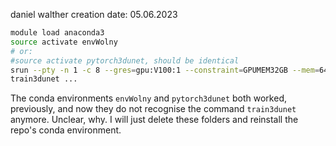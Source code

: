 daniel walther
creation date: 05.06.2023

```bash
module load anaconda3
source activate envWolny
# or:
#source activate pytorch3dunet, should be identical
srun --pty -n 1 -c 8 --gres=gpu:V100:1 --constraint=GPUMEM32GB --mem=64G --time=01:00:00 bash -l
train3dunet ...
```

The conda environments `envWolny` and `pytorch3dunet` both worked, previously, and now they do not recognise the command `train3dunet` anymore. Unclear, why.
I will just delete these folders and reinstall the repo's conda environment.
